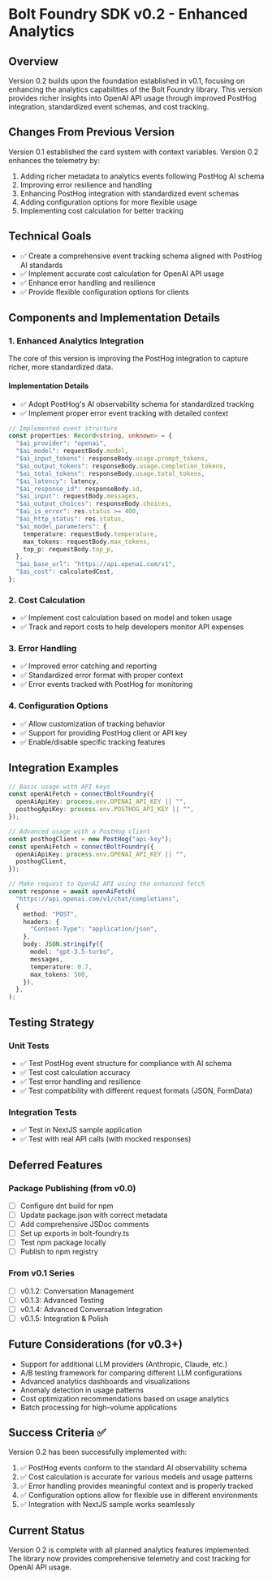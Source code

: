 # Bolt Foundry SDK v0.2 - Enhanced Analytics

## Overview

Version 0.2 builds upon the foundation established in v0.1, focusing on
enhancing the analytics capabilities of the Bolt Foundry library. This version
provides richer insights into OpenAI API usage through improved PostHog
integration, standardized event schemas, and cost tracking.

## Changes From Previous Version

Version 0.1 established the card system with context variables. Version 0.2
enhances the telemetry by:

1. Adding richer metadata to analytics events following PostHog AI schema
2. Improving error resilience and handling
3. Enhancing PostHog integration with standardized event schemas
4. Adding configuration options for more flexible usage
5. Implementing cost calculation for better tracking

## Technical Goals

- ✅ Create a comprehensive event tracking schema aligned with PostHog AI
  standards
- ✅ Implement accurate cost calculation for OpenAI API usage
- ✅ Enhance error handling and resilience
- ✅ Provide flexible configuration options for clients

## Components and Implementation Details

### 1. Enhanced Analytics Integration

The core of this version is improving the PostHog integration to capture richer,
more standardized data.

#### Implementation Details

- ✅ Adopt PostHog's AI observability schema for standardized tracking
- ✅ Implement proper error event tracking with detailed context

```typescript
// Implemented event structure
const properties: Record<string, unknown> = {
  "$ai_provider": "openai",
  "$ai_model": requestBody.model,
  "$ai_input_tokens": responseBody.usage.prompt_tokens,
  "$ai_output_tokens": responseBody.usage.completion_tokens,
  "$ai_total_tokens": responseBody.usage.total_tokens,
  "$ai_latency": latency,
  "$ai_response_id": responseBody.id,
  "$ai_input": requestBody.messages,
  "$ai_output_choices": responseBody.choices,
  "$ai_is_error": res.status >= 400,
  "$ai_http_status": res.status,
  "$ai_model_parameters": {
    temperature: requestBody.temperature,
    max_tokens: requestBody.max_tokens,
    top_p: requestBody.top_p,
  },
  "$ai_base_url": "https://api.openai.com/v1",
  "$ai_cost": calculatedCost,
};
```

### 2. Cost Calculation

- ✅ Implement cost calculation based on model and token usage
- ✅ Track and report costs to help developers monitor API expenses

### 3. Error Handling

- ✅ Improved error catching and reporting
- ✅ Standardized error format with proper context
- ✅ Error events tracked with PostHog for monitoring

### 4. Configuration Options

- ✅ Allow customization of tracking behavior
- ✅ Support for providing PostHog client or API key
- ✅ Enable/disable specific tracking features

## Integration Examples

```typescript
// Basic usage with API keys
const openAiFetch = connectBoltFoundry({
  openAiApiKey: process.env.OPENAI_API_KEY || "",
  posthogApiKey: process.env.POSTHOG_API_KEY || "",
});

// Advanced usage with a PostHog client
const posthogClient = new PostHog("api-key");
const openAiFetch = connectBoltFoundry({
  openAiApiKey: process.env.OPENAI_API_KEY || "",
  posthogClient,
});

// Make request to OpenAI API using the enhanced fetch
const response = await openAiFetch(
  "https://api.openai.com/v1/chat/completions",
  {
    method: "POST",
    headers: {
      "Content-Type": "application/json",
    },
    body: JSON.stringify({
      model: "gpt-3.5-turbo",
      messages,
      temperature: 0.7,
      max_tokens: 500,
    }),
  },
);
```

## Testing Strategy

### Unit Tests

- ✅ Test PostHog event structure for compliance with AI schema
- ✅ Test cost calculation accuracy
- ✅ Test error handling and resilience
- ✅ Test compatibility with different request formats (JSON, FormData)

### Integration Tests

- ✅ Test in NextJS sample application
- ✅ Test with real API calls (with mocked responses)

## Deferred Features

### Package Publishing (from v0.0)

- [ ] Configure dnt build for npm
- [ ] Update package.json with correct metadata
- [ ] Add comprehensive JSDoc comments
- [ ] Set up exports in bolt-foundry.ts
- [ ] Test npm package locally
- [ ] Publish to npm registry

### From v0.1 Series

- [ ] v0.1.2: Conversation Management
- [ ] v0.1.3: Advanced Testing
- [ ] v0.1.4: Advanced Conversation Integration
- [ ] v0.1.5: Integration & Polish

## Future Considerations (for v0.3+)

- Support for additional LLM providers (Anthropic, Claude, etc.)
- A/B testing framework for comparing different LLM configurations
- Advanced analytics dashboards and visualizations
- Anomaly detection in usage patterns
- Cost optimization recommendations based on usage analytics
- Batch processing for high-volume applications

## Success Criteria ✅

Version 0.2 has been successfully implemented with:

1. ✅ PostHog events conform to the standard AI observability schema
2. ✅ Cost calculation is accurate for various models and usage patterns
3. ✅ Error handling provides meaningful context and is properly tracked
4. ✅ Configuration options allow for flexible use in different environments
5. ✅ Integration with NextJS sample works seamlessly

## Current Status

Version 0.2 is complete with all planned analytics features implemented. The
library now provides comprehensive telemetry and cost tracking for OpenAI API
usage.
